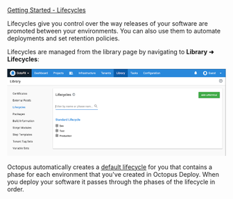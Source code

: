 [Getting Started - Lifecycles](https://www.youtube.com/watch?v=ofc-u61ukRA)

Lifecycles give you control over the way releases of your software are promoted between your environments. You can also use them to automate deployments and set retention policies.

Lifecycles are managed from the library page by navigating to **Library ➜ Lifecycles**:

![The lifecyles area of the Octopus Web Portal](/docs/shared-content/releases/images/lifecycles.png "width=500")

Octopus automatically creates a [default lifecycle](/docs/releases/lifecycles/#default-lifecycle) for you that contains a phase for each environment that you've created in Octopus Deploy. When you deploy your software it passes through the phases of the lifecycle in order.
